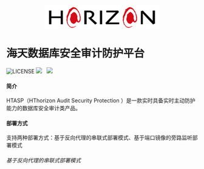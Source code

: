<p align="center">
        <img  src="img/logo.png">
</p>

# 海天数据库安全审计防护平台

![LICENSE](https://img.shields.io/badge/license-AGPL%20-blue.svg)
![](https://img.shields.io/badge/build-release-brightgreen.svg)  
![](https://img.shields.io/badge/version-v3.0-brightgreen.svg)

#### 简介
HTASP（HThorizon Audit Security Protection ）是一款实时具备实时主动防护能力的数据库安全审计类产品。

#### 部署方式
支持两种部署方式：基于反向代理的串联式部署模式、基于端口镜像的旁路监听部署模式
###### 基于反向代理的串联式部署模式
